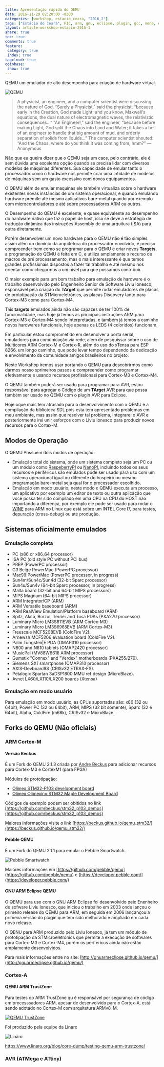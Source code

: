 ```yaml
---
title: Apresentação rápida do QEMU
date: 2016-11-29 02:20:00 -0300
categories: [workshop, estacio_ceara, "2016_2"]
tags: ["Estácio do Ceará", FIC, arm, gnu, eclipse, plugin, gcc, none, eabi, Workshop, pranejamento]
layout: article-workshop-estacio-2016-1
share: true
toc: true
comments: true
feature:
 category: true
 index: true
tagcloud: true
coinbase:
 show: true
---
```


QEMU um emulador de alto desempenho para criação de hardware virtual.

<!--more-->

![QEMU](/images/QEMU/Qemu-logo.png)

> A physicist, an engineer, and a computer scientist were discussing the nature of God. “Surely a Physicist,” said the physicist, “because early in the Creation, God made Light; and you know, Maxwell's equations, the dual nature of electromagnetic waves, the relativistic consequences...” “An Engineer!,” said the engineer, “because before making Light, God split the Chaos into Land and Water; it takes a hell of an engineer to handle that big amount of mud, and orderly separation of solids from liquids...” The computer scientist shouted: “And the Chaos, where do you think it was coming from, hmm?”
—Anonymous

Não que eu queira dizer que o QEMU seja um caos, pelo contrário, ele é sem dúvida uma excelente opção quando se precisa lidar com diversos modelos de máquinas diferentes. Sua capacidade de emular tanto o processador como o hardware nos permite criar uma infidade de modelos de máquinas sem um gasto excessívo com novos equipamentos.

O QEMU além de emular maquinas ele também virtualiza sobre o hardware existentes novas instâncias de um sistema operacional,  e quando emulando hardware premite até mesmo aplicativos bare-metal quando por exemplo com microcontroladores e até sobre processadores ARM ou outros.

O Desempenho do QEMU é excelente, e quase equivalente ao desempenho do hardware nativo que faz o papel de host, isso se deve a estratégia de tradução dinâmica das instruções Assembly de uma arquitura (ISA) para outra diretamente.

Porém desenvolver um novo hardware para o QEMU não é tão simples assim além do domínio da arquitetura do processador envolvido, é preciso compreender bem como se programar para o QEMU e criar novos **Targets**, a programação do QEMU é feita em C, e utiliza amplamente o recurso de macros de pré processamento, mas o mais interessante é que temos grandes profissionais dispostos a fazer tal trabalho e até mesmo nos orientar como chegarmos a um nível para que possamos contribuir.

O maior exemplo para um bom trabalho para emulação de hardware é o trabalho desenvolvido pelo Engenheiro Senior de Software Liviu Ionesco, esponsável pela criação do **TArget** que permite rodar emuladores de placas de prototipação da STMicroeletrônics, as placas Discovery tanto para Cortex-M3 como para Cortex-M4.

Tais **targets** emulados ainda não são capazes de ter 100% de funcionalidade, mas hoje já temos as principais instruções ARM para Cortex-M3 e Cortex-M4 sendo interpretadas, e também já temos a caminho novos hardwares funcionais, hoje apenas os LEDS (4 coloridos) funcionam.

Em particular estou comprometido em desenolver a porta serial, emuladores para comunicação via rede, além de pesquissar sobre o uso de Multicores ARM Cortex-M e Cortex-R, além do uso do xTensa para ESP 8266, um longo caminho, que pode levar tempo dependendo da dedicação e envolvimento da comunidade  amigos brasileiros no projeto.

Neste Workshop iremos usar portando o QEMU para descobrirmos como darmos nosso sprimeiros passos e compreender como programar efetivamente e usando recursos profissionasi para Cortex-M3 e Cortex-M4.

O QEMU também poderá ser usado para programar para AVR, estou responsável para agregar o Código de um **TArget** AVR para que possa também ser usado no QEMU com o plugin AVR para Eclipse.

Hoje oque mais tem atrasado para o desenvolvimento com o QEMU é a compilação da biblioteca SDL pois esta tem apresentado problemas em meu ambiente, mas assim que resolver tal problema, integrarei o AVR e posteriormente irei unir esforços com o Liviu Ionesco para produzir novos recursos para o Cortex-M.

## Modos de Operação

O QEMU Possuem dois modos de operação:

 * Emulação total do sistema, onde um sistema completo seja um PC ou um módulo como [RaspeberryPI](/raspberrypi) ou [NanoPI](/nanopi), incluindo todos os seus recursos e periféricos são emulados pode ser usado para uso com um sistema operacional igual ou diferente do hospeiro ou mesmo programação bare-metal seja qual for o processador escolhido.
 * Emulação em modo usuário, neste modo o QEMU executa um processo, um aplicativo por exemplo um editor de texto ou outra aplicação que você possa ter sido compilado em uma CPU na CPU do HOST não importando a diferença, por exemplo ele pode ser usado para rodar o [WINE](http://www.winehq.org) para ARM no Linux que está sobre um INTEL Core I7, para testes, depuração (cross-debug) ou até produção.

## Sistemas oficialmente emulados

### Emulação completa

 * PC (x86 or x86_64 processor)
 * ISA PC (old style PC without PCI bus)
 * PREP (PowerPC processor)
 * G3 Beige PowerMac (PowerPC processor)
 * Mac99 PowerMac (PowerPC processor, in progress)
 * Sun4m/Sun4c/Sun4d (32-bit Sparc processor)
 * Sun4u/Sun4v (64-bit Sparc processor, in progress)
 * Malta board (32-bit and 64-bit MIPS processors)
 * MIPS Magnum (64-bit MIPS processor)
 * ARM Integrator/CP (ARM)
 * ARM Versatile baseboard (ARM)
 * ARM RealView Emulation/Platform baseboard (ARM)
 * Spitz, Akita, Borzoi, Terrier and Tosa PDAs (PXA270 processor)
 * Luminary Micro LM3S811EVB (ARM Cortex-M3)
 * Luminary Micro LM3S6965EVB (ARM Cortex-M3)
 * Freescale MCF5208EVB (ColdFire V2).
 * Arnewsh MCF5206 evaluation board (ColdFire V2).
 * Palm Tungsten|E PDA (OMAP310 processor)
 * N800 and N810 tablets (OMAP2420 processor)
 * MusicPal (MV88W8618 ARM processor)
 * Gumstix "Connex" and "Verdex" motherboards (PXA255/270).
 * Siemens SX1 smartphone (OMAP310 processor)
 * AXIS-Devboard88 (CRISv32 ETRAX-FS).
 * Petalogix Spartan 3aDSP1800 MMU ref design (MicroBlaze).
 * Avnet LX60/LX110/LX200 boards (Xtensa)

### Emulação em modo usuário

Para emulação em modo usuário, as CPUs suportadas são: x86 (32 ou 64bit), Power PC (32 ou 64bit), ARM, MIPS (32 bit somente), Sparc (32 e 64bit), Alpha, ColdFire (m68k), CRISv32 e MicroBlaze.

## Forks do QEMU (Não oficiais)

### ARM Cortex-M

#### Versão Beckus

É um Fork do QEMU 2.1.3 criada por [Andre Beckus](https://github.com/beckus) para adicionar recursos para Cortex-M3 e CortexM1 (para FPGA)

Módulos de prototipação:

 * [Olimex STM32-P103 development board](https://github.com/beckus/qemu_stm32/blob/stm32/hw/arm/stm32_p103.c)
 * [Olimex Olimexino STM32 Maple Development Board](https://github.com/beckus/qemu_stm32/blob/stm32/hw/arm/stm32_maple.c)
 
Códigos de exemplo podem ser obitidos no link [https://github.com/beckus/stm32_p103_demos](https://github.com/beckus/stm32_p103_demos)

Maiores informações visite o link [https://beckus.github.io/qemu_stm32/](https://beckus.github.io/qemu_stm32/)

#### Pebble QEMU

É um Fork do QEMU 2.1.1 para emular o Pebble Smartwatch.

![Pebble Smartwatch](/images/pebble/pebble_classic_smartwatch-black.jpg)

Maiores informações em [https://github.com/pebble/qemu](https://github.com/pebble/qemu) e [https://developer.pebble.com/](https://developer.pebble.com/)

#### GNU ARM Eclipse QEMU

O QEMU para uso com o GNU ARM Eclipse foi desenvolvido pelo Enenheiro de sofware Liviu Ionesco, que iniciou o trabalho em 2003 onde lançou o primeiro release do QEMU para ARM, em seguida em 2006 lançançou a primeira versão do plugin que tem sido melhorado e ampliado em cada novo release.

O QENU para ARM produzido pelo Liviu Ionesco, já tem um módulo de prototipação da STMicroeletrônics que permite a execução de softwares para Cortex-M3 e Cortex-M4, porém os perifericos ainda não estão amplamente desenvolvidos.

Para mais informações entre no site: [http://gnuarmeclipse.github.io/qemu/](http://gnuarmeclipse.github.io/qemu/)

### Cortex-A

#### QEMU ARM TrustZone

Para testes do ARM TrustZone qu é responsável por segurança de código em processsadores ARM, apesar de desenvolvido para o Cortex-A, está sendo adotado no Cortex-M com arquitetura ARMv8-M.

[![QEMU TrustZone](/images/QEMU/trustzone/qemu-trusted.jpg)](https://www.linaro.org/blog/core-dump/arm-trustzone-qemu/)

Foi produzido pela equipe da Linaro

![Linaro](/images/linaro/linaro-log.png)

https://www.linaro.org/blog/core-dump/testing-qemu-arm-trustzone/

### AVR (ATMega e ATtiny)
